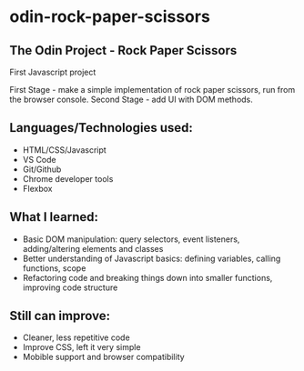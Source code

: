 # odin-rock-paper-scissors
## The Odin Project - Rock Paper Scissors

First Javascript project 

First Stage - make a simple implementation of rock paper scissors, run from the browser console.
Second Stage - add UI with DOM methods.

## Languages/Technologies used:
 - HTML/CSS/Javascript
 - VS Code
 - Git/Github
 - Chrome developer tools
 - Flexbox
 
## What I learned:
 - Basic DOM manipulation: query selectors, event listeners, adding/altering elements and classes
 - Better understanding of Javascript basics: defining variables, calling functions, scope
 - Refactoring code and breaking things down into smaller functions, improving code structure
 
## Still can improve:
 - Cleaner, less repetitive code
 - Improve CSS, left it very simple
 - Mobible support and browser compatibility 

